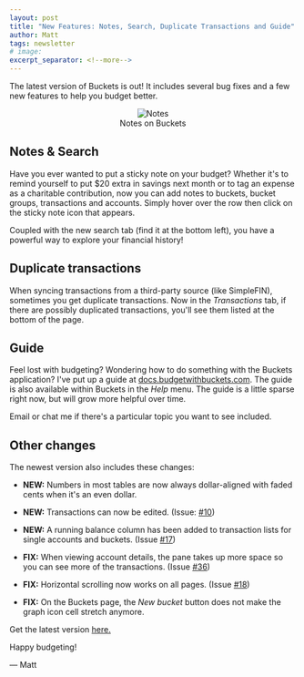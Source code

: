 ```yaml
---
layout: post
title: "New Features: Notes, Search, Duplicate Transactions and Guide"
author: Matt
tags: newsletter
# image:
excerpt_separator: <!--more-->
---
```


The latest version of Buckets is out!  It includes several bug fixes and a few new features to help you budget better.

<div style="text-align: center;">
<figure>
<img src="{{ site.url }}/img/v0.25/notes1.png" alt="Notes" style="max-width: 400px;" />
<figcaption>Notes on Buckets</figcaption>
</figure>
</div>

<!--more-->

## Notes & Search

Have you ever wanted to put a sticky note on your budget?  Whether it's to remind yourself to put $20 extra in savings next month or to tag an expense as a charitable contribution, now you can add notes to buckets, bucket groups, transactions and accounts.  Simply hover over the row then click on the sticky note icon that appears.

Coupled with the new search tab (find it at the bottom left), you have a powerful way to explore your financial history!

## Duplicate transactions

When syncing transactions from a third-party source (like SimpleFIN), sometimes you get duplicate transactions.  Now in the *Transactions* tab, if there are possibly duplicated transactions, you'll see them listed at the bottom of the page.

## Guide

Feel lost with budgeting?  Wondering how to do something with the Buckets application?  I've put up a guide at [docs.budgetwithbuckets.com](https://docs.budgetwithbuckets.com).  The guide is also available within Buckets in the *Help* menu.  The guide is a little sparse right now, but will grow more helpful over time.

Email or chat me if there's a particular topic you want to see included.

## Other changes

The newest version also includes these changes:

- **NEW:** Numbers in most tables are now always dollar-aligned with faded cents when it's an even dollar.

- **NEW:** Transactions can now be edited.  (Issue: [#10](https://github.com/buckets/application/issues/10))

- **NEW:** A running balance column has been added to transaction lists for single accounts and buckets. (Issue [#17](https://github.com/buckets/application/issues/17))

- **FIX:** When viewing account details, the pane takes up more space so you can see more of the transactions.  (Issue [#36](https://github.com/buckets/application/issues/36))

- **FIX:** Horizontal scrolling now works on all pages.  (Issue [#18](https://github.com/buckets/application/issues/18))

- **FIX:** On the Buckets page, the *New bucket* button does not make the graph icon cell stretch anymore.

Get the latest version [here.](https://github.com/buckets/application/releases/latest)

Happy budgeting!

&mdash; Matt
